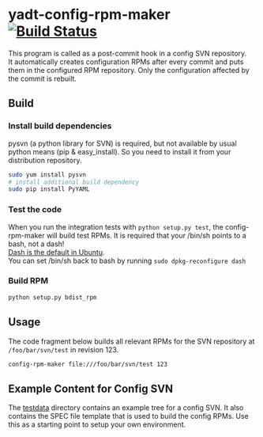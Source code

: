 yadt-config-rpm-maker [![Build Status](https://travis-ci.org/yadt/yadt-config-rpm-maker.png?branch=master)](https://travis-ci.org/yadt/yadt-config-rpm-maker)
=====================

This program is called as a post-commit hook in a config SVN repository.  
It automatically creates configuration RPMs after every commit and puts them in the configured RPM repository.
Only the configuration affected by the commit is rebuilt.

## Build  
### Install build dependencies
pysvn (a python library for SVN) is required, but not available by usual python means (pip & easy_install).
So you need to install it from your distribution repository.
```bash
sudo yum install pysvn
# install additional build dependency
sudo pip install PyYAML
```
### Test the code
When you run the integration tests with `python setup.py test`, the config-rpm-maker will build test RPMs. It is required that
your /bin/sh points to a bash, not a dash!  
[Dash is the default in Ubuntu](https://wiki.ubuntu.com/DashAsBinSh).  
You can set /bin/sh back to bash by running `sudo dpkg-reconfigure dash`

### Build RPM
```bash
python setup.py bdist_rpm
```

## Usage
The code fragment below builds all relevant RPMs for the SVN repository at `/foo/bar/svn/test` in revision 123.
```bash
config-rpm-maker file:///foo/bar/svn/test 123
```

## Example Content for Config SVN

The [testdata](https://github.com/yadt/yadt-config-rpm-maker/tree/master/testdata/svn_repo/) directory contains an example tree for a config SVN. It also contains the SPEC file template that is used to build the config RPMs. Use this as a starting point to setup your own environment.
